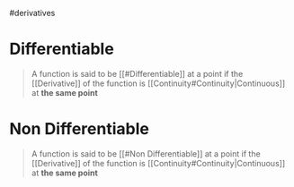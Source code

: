 #derivatives 
# Differentiable
> A function is said to be [[#Differentiable]] at a point if the [[Derivative]] of the function is [[Continuity#Continuity|Continuous]] at **the same point**
# Non Differentiable
> A function is said to be [[#Non Differentiable]] at a point if the [[Derivative]] of the function is [[Continuity#Continuity|Continuous]] at **the same point**